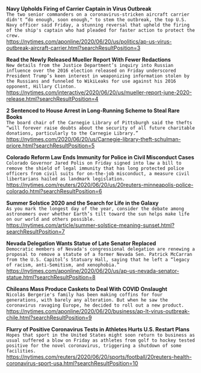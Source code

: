 **Navy Upholds Firing of Carrier Captain in Virus Outbreak**\
`The two senior commanders on a coronavirus-stricken aircraft carrier didn't “do enough, soon enough," to stem the outbreak, the top U.S. Navy officer said Friday, a stunning reversal that upheld the firing of the ship's captain who had pleaded for faster action to protect the crew.`\
https://nytimes.com/aponline/2020/06/20/us/politics/ap-us-virus-outbreak-aircraft-carrier.html?searchResultPosition=3

**Read the Newly Released Mueller Report With Fewer Redactions**\
`New details from the Justice Department’s inquiry into Russian influence over the 2016 election released on Friday underscored President Trump’s keen interest in weaponizing information stolen by the Russians and funneled to WikiLeaks for use against his 2016 opponent, Hillary Clinton.`\
https://nytimes.com/interactive/2020/06/20/us/mueller-report-june-2020-release.html?searchResultPosition=4

**2 Sentenced to House Arrest in Long-Running Scheme to Steal Rare Books**\
`The board chair of the Carnegie Library of Pittsburgh said the thefts “will forever raise doubts about the security of all future charitable donations, particularly to the Carnegie Library.”`\
https://nytimes.com/2020/06/20/us/Carnegie-library-theft-schulman-priore.html?searchResultPosition=5

**Colorado Reform Law Ends Immunity for Police in Civil Misconduct Cases**\
`Colorado Governor Jared Polis on Friday signed into law a bill to remove the shield of legal immunity that has long protected police officers from civil suits for on-the-job misconduct, a measure civil libertarians hailed as landmark legislation.`\
https://nytimes.com/reuters/2020/06/20/us/20reuters-minneapolis-police-colorado.html?searchResultPosition=6

**Summer Solstice 2020 and the Search for Life in the Galaxy**\
`As you mark the longest day of the year, consider the debate among astronomers over whether Earth’s tilt toward the sun helps make life on our world and others possible.`\
https://nytimes.com/article/summer-solstice-meaning-sunset.html?searchResultPosition=7

**Nevada Delegation Wants Statue of Late Senator Replaced**\
`Democratic members of Nevada's congressional delegation are renewing a proposal to remove a statute of a former Nevada Sen. Patrick McCarran from the U.S. Capitol’s Statuary Hall, saying that he left a “legacy of racism, anti-Semitism, and xenophobia.”`\
https://nytimes.com/aponline/2020/06/20/us/ap-us-nevada-senator-statue.html?searchResultPosition=8

**Chileans Mass Produce Caskets to Deal With COVID Onslaught**\
`Nicolás Bergerie's family has been making coffins for four generations, with barely any alteration. But when he saw the coronavirus ravaging Europe, he decided to roll out a new product. `\
https://nytimes.com/aponline/2020/06/20/business/ap-lt-virus-outbreak-chile.html?searchResultPosition=9

**Flurry of Positive Coronavirus Tests in Athletes Hurts U.S. Restart Plans**\
`Hopes that sport in the United States might soon return to business as usual suffered a blow on Friday as athletes from golf to hockey tested positive for the novel coronavirus, triggering a shutdown of some facilities.`\
https://nytimes.com/reuters/2020/06/20/sports/football/20reuters-health-coronavirus-sport-usa.html?searchResultPosition=10

